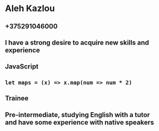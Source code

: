 # Aleh Kazlou
## +375291046000
## I have a strong desire to acquire new skills and experience
## JavaScript
## `let maps = (x) => x.map(num => num * 2)`
## Trainee
## Pre-intermediate, studying English with a tutor and have some experience with native speakers
